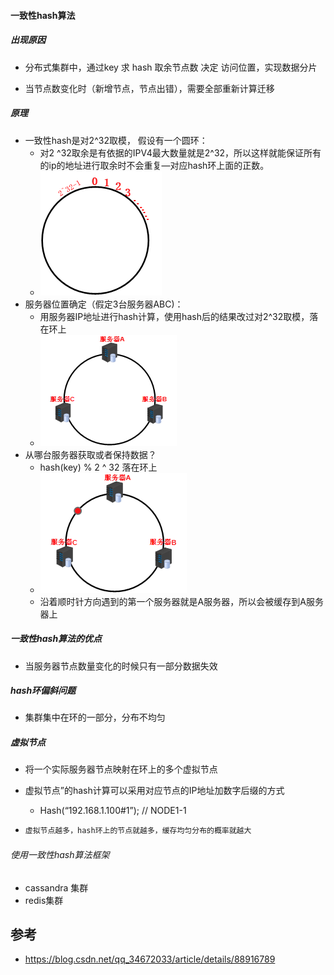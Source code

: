 #### 一致性hash算法

##### 出现原因

* 分布式集群中，通过key 求 hash 取余节点数 决定 访问位置，实现数据分片

* 当节点数变化时（新增节点，节点出错），需要全部重新计算迁移

  

##### 原理

* 一致性hash是对2^32取模， 假设有一个圆环：
  * 对2 ^32取余是有依据的IPV4最大数量就是2^32，所以这样就能保证所有的ip的地址进行取余时不会重复—对应hash环上面的正数。
  * ![Alt text](.\images\hashring.png)
* 服务器位置确定（假定3台服务器ABC)：
  * 用服务器IP地址进行hash计算，使用hash后的结果改过对2^32取模，落在环上
  * ![Alt text](.\images\sring.png)
* 从哪台服务器获取或者保持数据？
  * hash(key)  % 2 ^ 32 落在环上
  * ![Alt text](.\images\kring.png)
  * 沿着顺时针方向遇到的第一个服务器就是A服务器，所以会被缓存到A服务器上



##### 一致性hash算法的优点

*  当服务器节点数量变化的时候只有一部分数据失效



##### hash环偏斜问题

* 集群集中在环的一部分，分布不均匀

##### 虚拟节点

* 将一个实际服务器节点映射在环上的多个虚拟节点

* 虚拟节点”的hash计算可以采用对应节点的IP地址加数字后缀的方式

  * Hash(“192.168.1.100#1”); // NODE1-1

* ```java
  虚拟节点越多，hash环上的节点就越多，缓存均匀分布的概率就越大
  ```

  



###### 使用一致性hash算法框架

* cassandra 集群
* redis集群









##  参考

* https://blog.csdn.net/qq_34672033/article/details/88916789